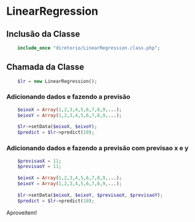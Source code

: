 # LinearRegression

## Inclusão da Classe

```php
    include_once "diretorio/LinearRegression.class.php";
```

## Chamada da Classe

```php
    $lr = new LinearRegression();
```

### Adicionando dados e fazendo a previsão

```php
    $eixoX = Array(1,2,3,4,5,6,7,8,9,...);
    $eixoY = Array(1,2,3,4,5,6,7,8,9,...);
    
    $lr->setData($eixoX, $eixoY);
    $predict = $lr->predict(10);
```

### Adicionando dados e fazendo a previsão com previsao x e y

```php
    $previsaoX = 11;
    $previsaoY = 11;
    
    $eixoX = Array(1,2,3,4,5,6,7,8,9,...);
    $eixoY = Array(1,2,3,4,5,6,7,8,9,...);
    
    $lr->setData($eixoX, $eixoY, $previsaoX, $previsaoY);
    $predict = $lr->predict(10);
```

Aproveitem!
